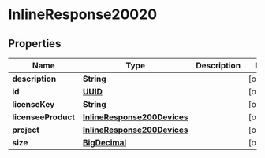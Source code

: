 
# InlineResponse20020

## Properties
Name | Type | Description | Notes
------------ | ------------- | ------------- | -------------
**description** | **String** |  |  [optional]
**id** | [**UUID**](UUID.md) |  |  [optional]
**licenseKey** | **String** |  |  [optional]
**licenseeProduct** | [**InlineResponse200Devices**](InlineResponse200Devices.md) |  |  [optional]
**project** | [**InlineResponse200Devices**](InlineResponse200Devices.md) |  |  [optional]
**size** | [**BigDecimal**](BigDecimal.md) |  |  [optional]



